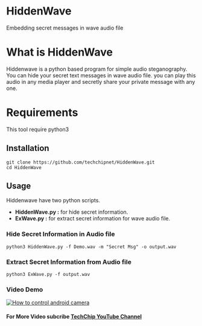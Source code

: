 # HiddenWave
Embedding secret messages in wave audio file

# What is HiddenWave
Hiddenwave is a python based program for simple audio steganography. You can hide your secret text messages in wave audio file. you can play this audio in any media player and secretly share your private message with any one.

# Requirements
<p>This tool require python3</p>

## Installation

```
git clone https://github.com/techchipnet/HiddenWave.git
cd HiddenWave
```
## Usage
<p>Hiddenwave have two python scripts. </p>
<ul>
<li><b>HiddenWave.py :</b> for hide secret information.</li>
<li><b>ExWave.py :</b> for extract secret information for wave audio file.</li>
</ul>

### Hide Secret Information in Audio file

```
python3 HiddenWave.py -f Demo.wav -m "Secret Msg" -o output.wav
```
### Extract Secret Information from Audio file

```
python3 ExWave.py -f output.wav
```

### Video Demo
[![How to control android camera](https://img.youtube.com/vi/UPQD7L9FNrk/0.jpg)](https://www.youtube.com/watch?v=UPQD7L9FNrk)
#### For More Video subcribe <a href="http://youtube.com/techchipnet">TechChip YouTube Channel</a>
